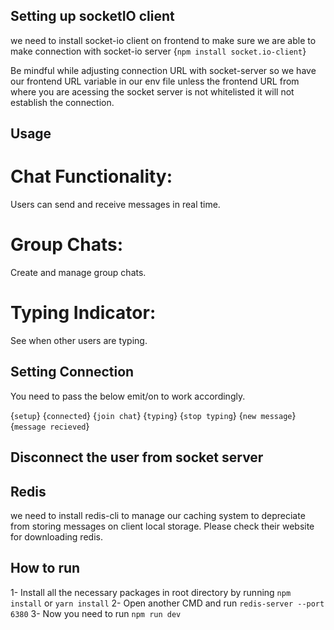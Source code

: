 ## Setting up socketIO client
we need to install socket-io client on frontend to make sure we are able to make connection with socket-io server {`npm install socket.io-client`}

Be mindful while adjusting connection URL with socket-server so we have our frontend URL variable in our env file unless the frontend URL from where you are acessing the socket server is not whitelisted it will not establish the connection.

## Usage
# Chat Functionality: 
Users can send and receive messages in real time.
# Group Chats: 
Create and manage group chats.
# Typing Indicator: 
See when other users are typing.

## Setting Connection
You need to pass the below emit/on to work accordingly. 

{`setup`}
{`connected`}
{`join chat`}
{`typing`}
{`stop typing`}
{`new message`}
{`message recieved`}

## Disconnect the user from socket server

## Redis 
we need to install redis-cli to manage our caching system to depreciate from storing messages on client local storage. Please check their website for downloading redis.

## How to run
1- Install all the necessary packages in root directory by running `npm install` or `yarn install`
2- Open another CMD and run `redis-server --port 6380`
3- Now you need to run `npm run dev`



